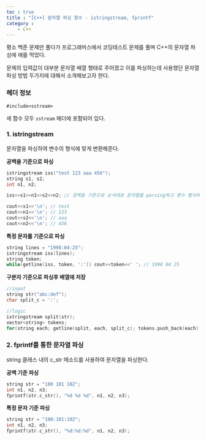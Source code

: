 ```yaml
---
toc : true
title : "[C++] 문자열 파싱 함수 - istringstream, fprintf"
category : 
    - C++
---
```

평소 백준 문제만 풀다가 프로그래머스에서 코딩테스트 문제를 풀며 C++의 문자열 파싱에 애를 먹었다.

문제의 입력값이 대부분 문자열 배열 형태로 주어졌고 이를 파싱하는데 사용했던 문자열 파싱 방법 두가지에 대해서 소개해보고자 한다.

### 헤더 정보
`#include<sstream>`

세 함수 모두 `sstream` 헤더에 포함되어 있다.

### 1. istringstream
문자열을 파싱하여 변수의 형식에 맞게 변환해준다.

**공백을 기준으로 파싱**

```cpp
istringstream iss("test 123 aaa 456");
string s1, s2;
int n1, n2;

iss>>s1>>n1>>s2>>n2; // 공백을 기준으로 순서대로 문자열을 parsing하고 변수 형식에 맞게 변환

cout<<s1<<'\n'; // test
cout<<n1<<'\n'; // 123
cout<<s2<<'\n'; // aaa
cout<<n2<<'\n'; // 456
```

**특정 문자를 기준으로 파싱**

```cpp
string lines = "1998:04:25";
istringstream iss(lines);
string token;
while(getline(iss, token, ':')) cout<<token<<' '; // 1998 04 25
```
**구분자 기준으로 파싱후 배열에 저장**

```cpp
//input
string str("abc:def");
char split_c = ':';

//logic
istringstream split(str);
vector<string> tokens;
for(string each; getline(split, each, split_c); tokens.push_back(each));
```

### 2. fprintf를 통한 문자열 파싱
string 클래스 내의 c_str 메소드를 사용하여 문자열을 파싱한다.

**공백 기준 파싱**
```cpp
string str = "100 101 102";
int n1, n2, n3;
fprintf(str.c_str(), "%d %d %d", n1, n2, n3);
```

**특정 문자 기준 파싱**
```cpp
string str = "100:101:102";
int n1, n2, n3;
fprintf(str.c_str(), "%d:%d:%d", n1, n2, n3);
```
